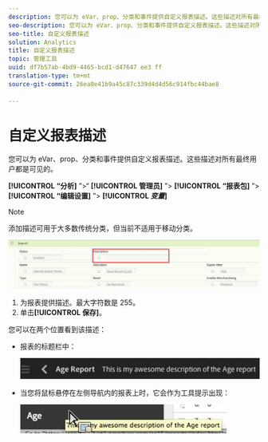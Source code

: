 ```yaml
---
description: 您可以为 eVar、prop、分类和事件提供自定义报表描述。这些描述对所有最终用户都是可见的。
seo-description: 您可以为 eVar、prop、分类和事件提供自定义报表描述。这些描述对所有最终用户都是可见的。
seo-title: 自定义报表描述
solution: Analytics
title: 自定义报表描述
topic: 管理工具
uuid: df7b57ab-4bd9-4465-bcd1-d47647 ee3 ff
translation-type: tm+mt
source-git-commit: 26ea8e41b9a45c87c339d4d4d56c914fbc44bae8

---
```



# 自定义报表描述

您可以为 eVar、prop、分类和事件提供自定义报表描述。这些描述对所有最终用户都是可见的。

**[!UICONTROL “分析]** ”&gt;“ **[!UICONTROL 管理员]** ”&gt; **[!UICONTROL “报表包]** ”&gt; **[!UICONTROL “编辑设置]** ”&gt; **[!UICONTROL *变量*]**

>[!NOTE]
>
>添加描述可用于大多数传统分类，但当前不适用于移动分类。

![](assets/report_descriptions.png)

1. 为报表提供描述。最大字符数是 255。
1. 单击&#x200B;**[!UICONTROL 保存]**。

您可以在两个位置看到该描述：

* 报表的标题栏中：

   ![](assets/report_description_2.png)

* 当您将鼠标悬停在左侧导航内的报表上时，它会作为工具提示出现：

   ![](assets/report_description_3.png)

